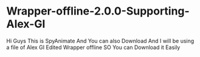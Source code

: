 # Wrapper-offline-2.0.0-Supporting-Alex-GI
Hi Guys This is SpyAnimate And You can also Download And I will be using a file of Alex GI Edited Wrapper offline SO You can Download it Easily
